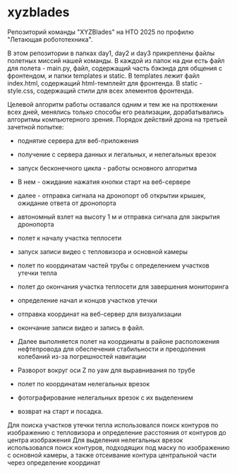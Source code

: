 # xyzblades
Репозиторий команды "XYZBlades" на НТО 2025 по профилю "Летающая робототехника".

В этом репозитории в папках day1, day2 и day3 прикреплены файлы полетных миссий нашей команды. 
В каждой из папок на дни есть файл для полета - main.py, файл, содержащий часть бэкэнда для общения с фронтендом, и папки templates и static.
В templates лежит файл index.html, содержащий html-темплейт для фронтенда. В static - style.css, содержащий стили для всех элементов фронтенда.

Целевой алгоритм работы оставался одним и тем же на протяжении всех дней, менялись только способы его реализации, дорабатывались алгоритмы компьютерного зрения.
Порядок действий дрона на третьей зачетной попытке:
- поднятие сервера для веб-приложения
- получение с сервера данных и легальных, и нелегальных врезок
- запуск бесконечного цикла - работы основного алгоритма
- В нем - ожидание нажатия кнопки старт на веб-сервере
- далее - отправка сигнала на дронопорт об открытии крышек, ожидание ответа от дронопорта
- автономный взлет на высоту 1 м и отправка сигнала для закрытия дронопорта
- полет к началу участка теплосети
- запуск записи видео с тепловизора и основной камеры
- полет по координатам частей трубы с определением участков утечки тепла
- полет до окончания участка теплосети для завершения мониторинга
- определение начал и концов участков утечки
- отправка координат на веб-сервер для визуализации
- окончание записи видео и запись в файл.

- Далее выполняется полет на координаты в районе расположения нефтепровода для обеспечения стабильности и преодоления колебаний из-за погрешностей навигации
- Разворот вокруг оси Z по yaw для выравнивания по трубе
- полет по координатам нелегальных врезок
- фотографирование нелегальных врезок с их выделением
- возврат на старт и посадка.

Для поиска участков утечки тепла использовался поиск контуров по изображению с тепловизора и определение расстояния от контуров до центра изображения
Для выделения нелегальных врезок использовался поиск контуров, подходящих под маску по изображению с основной камеры, а также отсеивание контура центральной части через определение координат


